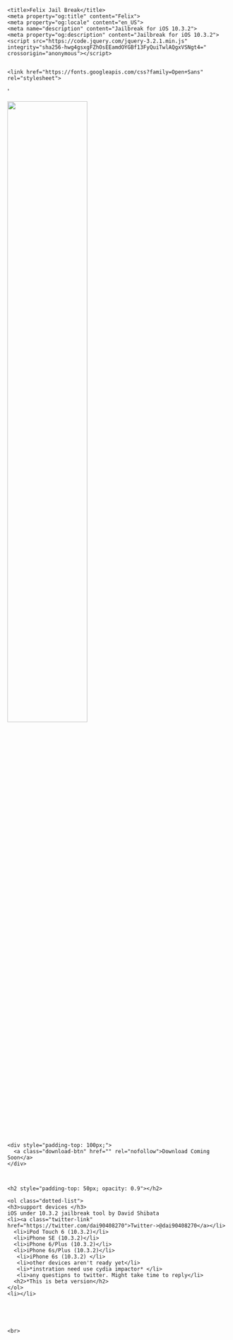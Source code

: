 
<html lang="en">
  <head>
    <meta charset="utf-8">
    <meta http-equiv="X-UA-Compatible" content="IE=edge,chrome=1">
    <meta http-equiv="content-language" content="en-gb">
    <meta name="viewport" content="width=device-width, initial-scale=1, maximum-scale=1">

    <title>Felix Jail Break</title>
    <meta property="og:title" content="Felix">
    <meta property="og:locale" content="en_US">
    <meta name="description" content="Jailbreak for iOS 10.3.2">
    <meta property="og:description" content="Jailbreak for iOS 10.3.2">
    <script src="https://code.jquery.com/jquery-3.2.1.min.js" integrity="sha256-hwg4gsxgFZhOsEEamdOYGBf13FyQuiTwlAQgxVSNgt4=" crossorigin="anonymous"></script>
 

    <link href="https://fonts.googleapis.com/css?family=Open+Sans" rel="stylesheet">
  </head>
  <style>
  
  
    body {
      background: linear-gradient(0, #ED630C, #0E0F0E);
      color: black;
      font-family: 'Open Sans', sans-serif;
      padding-top: 100px !important;
      max-width: 980px;
      margin-right: auto;
      margin-left: auto;
      display: block;
      text-align: center !important;
      display: none;
    }

    .credits-top {
      font-size: 0.80em;
      padding-right: 10px;
      padding-left: 10px;
      color: #0DD652;

    }
    .download-btn {

      color: black;
      text-decoration:none;
      background: #0DD652;
      
      padding-top: 13px !important;
      padding-right: 40px !important;
      padding-left: 40px !important;
      padding-bottom: 13px !important;
      
      border-radius: 100px;
      font-weight: bold;

    }

    .credits-bottom {
      font-size: 0.9em;
      padding-top: 100px !important;
      padding-right: 10px;
      padding-left: 10px;
      color: black;

    }

    .installation {
      display: inline-block;
      padding: 30px;
      padding-left: 50px;
      padding-top: 5px !important;
      text-align: left;
      opacity: 0.9;
      font-size: 0.9em;
    }


    .dotted-list {
      display: inline-block;
      padding: 30px;
      padding-left: 50px;
      padding-top: 5px !important;
      text-align: left;
      opacity: 0.9;
      list-style-type: circle;
      font-size: 0.8em;
	  color : #0DD652;
    }

    .warning-message {
      font-size: 0.7em;

      color: black;
    }

  .twitter-link {
      color: #0DD652 ;
        text-decoration: underline;
    }
  </style>

'

  <body>

    
<img src="Desktop\img.png" height=60%>
    
   
    <div style="padding-top: 100px;"> 
      <a class="download-btn" href="" rel="nofollow">Download Coming Soon</a>
    </div>


    
    <h2 style="padding-top: 50px; opacity: 0.9"></h2>
    
    <ol class="dotted-list">
	<h3>support devices </h3>
	iOS under 10.3.2 jailbreak tool by David Shibata 
	<li><a class="twitter-link" href="https://twitter.com/dai90408270">Twitter->@dai90408270</a></li>
      <li>iPod Touch 6 (10.3.2)</li>
      <li>iPhone SE (10.3.2)</li>
      <li>iPhone 6/Plus (10.3.2)</li>
      <li>iPhone 6s/Plus (10.3.2)</li>
       <li>iPhone 6s (10.3.2) </li>
	   <li>other devices aren't ready yet</li>
	   <li>*instration need use cydia impactor* </li>
	   <li>any questipns to twitter. Might take time to reply</li>
	  <h2>*This is beta version</h2>
    </ol>
	<li></li>
  
   
   

    
    <br>


</body>
<script type="text/javascript">
  $(document).ready(function() {
    $('body').fadeIn('slow');
    
    var hrs = new Date().getHours();
    
    if(hrs >= 16) {
      document.body.style.background = "linear-gradient(0, #AF0909, #0E0F0E)";
      document.getElementsByClassName("download-btn")[0].style.background = "#0DD652";
    }
});
</script>

</html>

